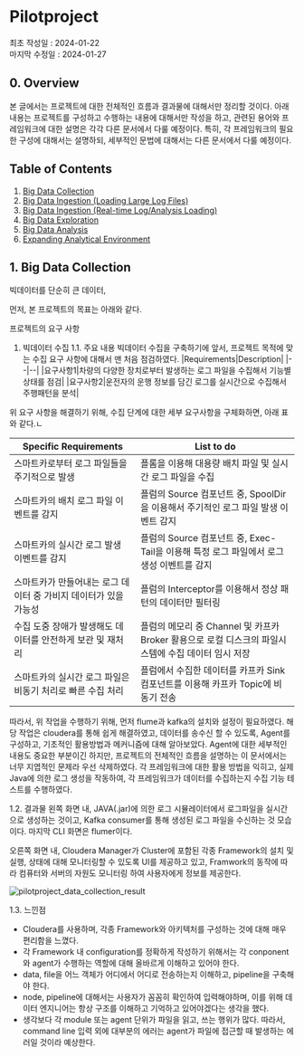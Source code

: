 # Pilotproject
최초 작성일 : 2024-01-22  
마지막 수정일 : 2024-01-27
  
## 0. Overview

본 글에서는 프로젝트에 대한 전체적인 흐름과 결과물에 대해서만 정리할 것이다.
아래 내용는 프로젝트를 구성하고 수행하는 내용에 대해서만 작성을 하고, 관련된 용어와 프레임워크에 대한 설명은 각각 다른 문서에서 다룰 예정이다.
특히, 각 프레임워크의 필요한 구성에 대해서는 설명하되, 세부적인 문법에 대해서는 다른 문서에서 다룰 예정이다.
 


## Table of Contents


1. [Big Data Collection](#1.-Big-Data-Collection)
2. [Big Data Ingestion (Loading Large Log Files)](#2.-Big-Data-Ingestion-(Loading-Large-Log-Files))
3. [Big Data Ingestion (Real-time Log/Analysis Loading)](#3.-Big-Data-Ingestion-(Real-time-Log/Analysis-Loading))
4. [Big Data Exploration](#4.-Big-Data-Exploration)
5. [Big Data Analysis](#5.-Big-Data-Analysis)
6. [Expanding Analytical Environment](#6.-Expanding-Analytical-Environment)

<!--
빅데이터 수집 
빅데이터 적재 : 대용량 로그 파일 적재 - 
빅데이터 적재 : 실시간 로그 /분석 적재 - 
빅데이터 탐색 
빅데이터 분석 
분석환경 확장 
-->


## 1. Big Data Collection

빅데이터를 단순히 큰 데이터, 


먼저, 본 프로젝트의 목표는 아래와 같다.

프로젝트의 요구 사항



1. 빅데이터 수집
1.1. 주요 내용
빅데이터 수집을 구축하기에 앞서, 프로젝트 목적에 맞는 수집 요구 사항에 대해서 맨 처음 점검하였다.
|Requirements|Description|
|--|--|
|요구사항1|차량의 다양한 장치로부터 발생하는 로그 파일을 수집해서 기능별 상태를 점검|
|요구사항2|운전자의 운행 정보를 담긴 로그를 실시간으로 수집해서 주행패턴을 분석|

위 요구 사항을 해결하기 위해, 수집 단계에 대한 세부 요구사항을 구체화하면, 아래 표와 같다.ㄴ

|Specific Requirements|List to do|
|--|--|
|스마트카로부터 로그 파일들을 주기적으로 발생|플롬을 이용해 대용량 배치 파일 및 실시간 로그 파일을 수집|
|스마트카의 배치 로그 파일 이벤트를 감지|플럼의 Source 컴포넌트 중, SpoolDir을 이용해서 주기적인 로그 파일 발생 이벤트 감지|
|스마트카의 실시간 로그 발생 이벤트를 감지|플럼의 Source 컴포넌트 중, Exec-Tail을 이용해 특정 로그 파일에서 로그 생성 이벤트를 감지|
|스마트카가 만들어내는 로그 데이터 중 가비지 데이터가  있을 가능성|플럼의 Interceptor를 이용해서 정상 패턴의 데이터만 필터링|
|수집 도중 장애가 발생해도 데이터를 안전하게 보관 및 재처리|플럼의 메모리 중 Channel 및 카프카 Broker 활용으로 로컬 디스크의 파일시스템에 수집 데이터 임시 저장|
|스마트카의 실시간 로그 파일은 비동기 처리로 빠른 수집 처리|플럼에서 수집한 데이터를 카프카 Sink 컴포넌트를 이용해 카프카 Topic에 비동기 전송|

따라서, 위 작업을 수행하기 위해, 먼저 flume과 kafka의 설치와 설정이 필요하였다. 해당 작업은 cloudera를 통해 쉽게 해결하였고, 데이터를 송수신 할 수 있도록, Agent를 구성하고, 기초적인 활용방법과 메커니즘에 대해 알아보았다.
Agent에 대한 세부적인 내용도 중요한 부분이긴 하지만, 프로젝트의 전체적인 흐름을 설명하는 이 문서에서는 너무 지엽적인 문제라 우선 삭제하였다.
각 프레임워크에 대한 활용 방법을 익히고, 실제 Java에 의한 로그 생성을 작동하여, 각 프레임워크가 데이터를 수집하는지 수집 기능 테스트를 수행하였다.

1.2. 결과물
왼쪽 화면 내, JAVA(.jar)에 의한 로그 시뮬레이터에서 로그파일을 실시간으로 생성하는 것이고, Kafka consumer를 통해 생성된 로그 파일을 수신하는 것 모습이다. 마지막 CLI 화면은 flumer이다.

오른쪽 화면 내, Cloudera Manager가 Cluster에 포함된 각종 Framework의 설치 및 실행, 상태에 대해 모니터링할 수 있도록 UI를 제공하고 있고, Framwork의 동작에 따라 컴퓨터와 서버의 자원도 모니터링 하여 사용자에게 정보를 제공한다.


![pilotproject_data_collection_result](./images/pilotproject_data_collection_result.gif)


1.3. 느낀점
- Cloudera를 사용하며, 각종 Framework와 아키텍처를 구성하는 것에 대해 매우 편리함을 느꼈다.
- 각 Framework 내 configuration를 정확하게 작성하기 위해서는 각 conponent와 agent가 수행하는 역할에 대해 올바르게 이해하고 있어야 한다.
- data, file을 어느 객체가 어디에서 어디로 전송하는지 이해하고, pipeline을 구축해야 한다.
- node, pipeline에 대해서는 사용자가 꼼꼼히 확인하여 입력해야하며, 이를 위해 데이터 엔지니어는 항상 구조를 이해하고 기억하고 있어야겠다는 생각을 했다.
- 생각보다 각 module 또는 agent 단위가 파일을 읽고, 쓰는 행위가 많다. 따라서, command line 입력 외에 대부분의 에러는 agent가 파일에 접근할 때 발생하는 에러일 것이라 예상한다.
 





<!--

#### 2.1. SmartCarInfo Agent 생성하기
플럼을 통해 데이터를 수집하기 위해 플럼 에이전트를 생성하고 설정해야 한다.
먼저, Agent 이름을 설정해야 하는데, 구성 파일 내 객체를 구분하는 이름이기 때문에 구성 파일(.conf)와 동일하게 한다면, Agent 이름은 큰 제약은 없다. 여기 Agent를 SeminarNotes_Agent라고 가정하고, 구성 파일을 작성해보겠다. 구성 파일은 Agent가 어떤 파일과 데이터를 읽어, 어떤 동작을 하는지 명세하는 파일이며, 각 구성 정보는 다음과 같은 의미를 갖는다.

먼저, sources, channels, sinks에 대해 정의를 한다.
``` conf
SeminarNotes_Agent.sources = SmartCarInfo_SpoolSource
SeminarNotes_Agent.channels = SmartCarInfo_Channel
SeminarNotes_Agent.sinks = SmartCarInfo_LoggerSink
```

정의된 각 구성요소들의 상세 정보에 대해 값을 작성한다. 소스의 타입은 spoodir를 사용하며, 로그 파일이 생성 되는 위치는 '/home/.../specific-path'이고, 처리된 파일은 즉시(immediate) 삭제하며, 배치 사이즈는 1000으로 한번에 처리할 수 있는 일의 양을 의미한다.
``` conf
SeminarNotes_Agent.sources.SmartCarInfo_SpoolSource.type = spooldir
SeminarNotes_Agent.sources.SmartCarInfo_SpoolSource.spoolDir = /home/.../specific-path
SeminarNotes_Agent.sources.SmartCarInfo_SpoolSource.deletePolicy = immediate
SeminarNotes_Agent.sources.SmartCarInfo_SpoolSource.batchSize = 1000
```

아래는 채널에 대한 내용이다. 채널(channels)은 sources와 sinks 사이에서 중간 버퍼 역할을 수행한다. channels의 tpye은 memory, file, DB 세 가지 경우가 있는데, 그 중 memory의 속도가 가장 빠르다. Capacity/transactionCapacity(수용력/처리수용력)은 각각 5만/5천으로 설정하였다.
``` conf
SeminarNotes_Agent.sources.SmartCarInfo_Channel.type = memory
SeminarNotes_Agent.sources.SmartCarInfo_Channel.capacity = 50000
SeminarNotes_Agent.sources.SmartCarInfo_Channel.transactionCapacity = 5000
```

데이터는 sources와 channels을 통해 sinks로 도착한다. 여기에서는 수집된 데이터를 log로 처리하기 때문에, type을 logger로 설정하였다.
``` conf
SeminarNotes_Agent.sinks.SmartCarInfo_Channel.type = logger
```

마지막 작업은 위에서 구성된 3개의 객체의 채널을 서로 맞춰주는 것인데, sources-channels-sinks의 채널을 모두 동일하게 설정한다.
``` conf
SeminarNotes_Agent.sources.SmartCarInfo_SpoolSource.channels = SmartCarInfo_Channel
SeminarNotes_Agent.sinks.SmartCarInfo_Channel.channels = SmartCarInfo_Channel
```

sources에서 수집된 데이터를 channels로 옮기기 전에 데이터를 가로채(intercept)서, 데이터 전처리를 수행해야 하기 때문에, 위 주석 부분('# [중단부]Interceptor 설정 정보 추가') 위치에 Interceptor에 대한 구성 정보가 추가된다. 
Interceptor 중, 수집된 데이터 중, 가비지 데이터(garbage data)로부터 데이터를 필터링 하기 때문에, filterInterceptor로 구성하고, type은 regular expression(정규식)이며, regex에는 데이터에 대응하는 정규식을 작성한다. 아래에서는 숫자 14자리에 대한 정규식을 작성하였다. excludeEvents는 정규식에 의해 필터링된 데이터는 모두 제외시킨다는 구성 정보이다. 위 정보를 업데이트한 구성 파일은 아래와 같다.
``` conf
SeminarNotes_Agent.sources = SmartCarInfo_SpoolSource
SeminarNotes_Agent.channels = SmartCarInfo_Channel
SeminarNotes_Agent.sinks = SmartCarInfo_LoggerSink

SeminarNotes_Agent.sources.SmartCarInfo_SpoolSource.type = spooldir
SeminarNotes_Agent.sources.SmartCarInfo_SpoolSource.spoolDir = /home/.../specific-path
SeminarNotes_Agent.sources.SmartCarInfo_SpoolSource.deletePolicy = immediate
SeminarNotes_Agent.sources.SmartCarInfo_SpoolSource.batchSize = 1000

# [중단부]Interceptor 설정 정보 추가
SeminarNotes_Agent.sources.SmartCarInfo_SpoolSource.interceptors.filterInterceptor.type = regex_filter
SeminarNotes_Agent.sources.SmartCarInfo_SpoolSource.interceptors.filterInterceptor.regex = ^\d{14}
SeminarNotes_Agent.sources.SmartCarInfo_SpoolSource.interceptors.filterInterceptor.excludeEvents = false

SeminarNotes_Agent.sources.SmartCarInfo_Channel.type = memory
SeminarNotes_Agent.sources.SmartCarInfo_Channel.capacity = 50000
SeminarNotes_Agent.sources.SmartCarInfo_Channel.transactionCapacity = 5000

SeminarNotes_Agent.sinks.SmartCarInfo_Channel.type = logger

SeminarNotes_Agent.sources.SmartCarInfo_SpoolSource.channels = SmartCarInfo_Channel
SeminarNotes_Agent.sinks.SmartCarInfo_Channel.channels = SmartCarInfo_Channel
```

#### 2.2. DriverCarInfo Agent 생성하기

마지막으로 에이전트에 추가해줄 설정은 DriverCarInfo이다. 수집 해야 하는 로그 정보는 차량에 대한 정보 뿐만 아니라 운전자에 대한 실시간 운행 정보도 수집을 해야해서, 그 데이터를 별도로 관리하기 위해 DriverCarInfo라는 설정을 추가한다. 차량 로그 정보(SmartCarInfo)와 동일하게, 상단부에 sources, channels, sinks에 대해 정의를 한다. 그리고, 하단부 DriverCarInfo에서 사용할 TailSource에 대해 정의를 한다. 차량 로그 정보(SmartCarInfo)의 경우 배치파일로 처리를 하지만, 운전자의 운행 정보는 실시간으로 처리하기 때문에 Type은 exec(실행 파일), command는 로그 파일 내 새롭게 추가된 데이터만 모니터링할 수 있게 'tail -F /home/.../SmartCarDriverInfo.log'로 설정한다. 마지막으로 한꺼번에 처리할 수 있는 작업 단위(batch size)를 1000으로 세팅한다. 추가한 설정 정보는 아래와 같다.

``` conf
# [상단부]DriverCarInfo에 대한 정의 추가
SeminarNotes_Agent.sources = SmartCarInfo_SpoolSource  DriverCarInfo_TailSource
SeminarNotes_Agent.channels = SmartCarInfo_Channel  DriverCarInfo_Chaneel
SeminarNotes_Agent.sinks = SmartCarInfo_LoggerSink  DriverCarInfo_KafkaSink

SeminarNotes_Agent.sources.SmartCarInfo_SpoolSource.type = spooldir
SeminarNotes_Agent.sources.SmartCarInfo_SpoolSource.spoolDir = /home/.../specific-path/
SeminarNotes_Agent.sources.SmartCarInfo_SpoolSource.deletePolicy = immediate
SeminarNotes_Agent.sources.SmartCarInfo_SpoolSource.batchSize = 1000

SeminarNotes_Agent.sources.SmartCarInfo_SpoolSource.interceptors.filterInterceptor.type = regex_filter
SeminarNotes_Agent.sources.SmartCarInfo_SpoolSource.interceptors.filterInterceptor.regex = ^\d{14}
SeminarNotes_Agent.sources.SmartCarInfo_SpoolSource.interceptors.filterInterceptor.excludeEvents = false

SeminarNotes_Agent.sources.SmartCarInfo_Channel.type = memory
SeminarNotes_Agent.sources.SmartCarInfo_Channel.capacity = 50000
SeminarNotes_Agent.sources.SmartCarInfo_Channel.transactionCapacity = 5000

# [하단부]DriverCarInfo에 대한 설정 추가
SeminarNotes_Agent.DriverCarInfo_TailSource.type = exec
SeminarNotes_Agent.DriverCarInfo_TailSource.cammand = tail -F /home/.../SmartCarDriverInfo.log
SeminarNotes_Agent.sinks.SmartCarInfo_Channel.type = logger
SeminarNotes_Agent.DriverCarInfo_TailSource.restart = true
SeminarNotes_Agent.DriverCarInfo_TailSource.batchsize = 1000

SeminarNotes_Agent.sources.SmartCarInfo_SpoolSource.channels = SmartCarInfo_Channel
SeminarNotes_Agent.sinks.SmartCarInfo_Channel.channels = SmartCarInfo_Channel
```

마지막으로, '# 기본구성'에서 DriverCarInfo에 대한 Interceptor를 구성한다. DriverCarInfo의 경우, 실시간으로 수집된 데이터를 카프카로 보내야하기 때문에 '# 카프카 구성'에 Kafka_Sink를 정의한다. 이후, '# 채널 구성'에서 다른 객체와 정보를 서로 주고 받을 수 있도록 채널을 맞추는 세팅을 한다. 

``` conf
SeminarNotes_Agent.sources = SmartCarInfo_SpoolSource  DriverCarInfo_TailSource
SeminarNotes_Agent.channels = SmartCarInfo_Channel  DriverCarInfo_Chaneel
SeminarNotes_Agent.sinks = SmartCarInfo_LoggerSink  DriverCarInfo_KafkaSink

SeminarNotes_Agent.sources.SmartCarInfo_SpoolSource.type = spooldir
SeminarNotes_Agent.sources.SmartCarInfo_SpoolSource.spoolDir = /home/.../specific-path/
SeminarNotes_Agent.sources.SmartCarInfo_SpoolSource.deletePolicy = immediate
SeminarNotes_Agent.sources.SmartCarInfo_SpoolSource.batchSize = 1000

SeminarNotes_Agent.sources.SmartCarInfo_SpoolSource.interceptors.filterInterceptor.type = regex_filter
SeminarNotes_Agent.sources.SmartCarInfo_SpoolSource.interceptors.filterInterceptor.regex = ^\d{14}
SeminarNotes_Agent.sources.SmartCarInfo_SpoolSource.interceptors.filterInterceptor.excludeEvents = false

SeminarNotes_Agent.sources.SmartCarInfo_Channel.type = memory
SeminarNotes_Agent.sources.SmartCarInfo_Channel.capacity = 100000
SeminarNotes_Agent.sources.SmartCarInfo_Channel.transactionCapacity = 10000

SeminarNotes_Agent.DriverCarInfo_TailSource.type = exec
SeminarNotes_Agent.DriverCarInfo_TailSource.cammand = tail -F /home/.../SmartCarDriverInfo.log
SeminarNotes_Agent.sinks.SmartCarInfo_Channel.type = logger
SeminarNotes_Agent.DriverCarInfo_TailSource.restart = true
SeminarNotes_Agent.DriverCarInfo_TailSource.batchsize = 1000

SeminarNotes_Agent.sources.SmartCarInfo_SpoolSource.channels = SmartCarInfo_Channel
SeminarNotes_Agent.sinks.SmartCarInfo_Channel.channels = SmartCarInfo_Channel

# 기본 구성
SeminarNotes_Agent.sources.DriverCarInfo_TailSource.interceptors = filterInterceptor2

SeminarNotes_Agent.sources.DriverCarInfo_TailSource.interceptors.filterInterceptor2.type = regex_filter
SeminarNotes_Agent.sources.DriverCarInfo_TailSource.interceptors.filterInterceptor2.regex = ^\\d{14}
SeminarNotes_Agent.sources.DriverCarInfo_TailSource.interceptors.filterInterceptor2.excludeEvents = false

# 카프카 구성
SeminarNotes_Agent.sinks.DriverCarInfo_KafkaSink.type = org.apache.flume.sink.kafka.KafkaSink
SeminarNotes_Agent.sinks.DriverCarInfo_KafkaSink.topic = SmartCar-Topi
SeminarNotes_Agent.sinks.DriverCarInfo_KafkaSink.brokerList = server02.hadoop.com:9092
SeminarNotes_Agent.sinks.DriverCarInfo_KafkaSink.requiredAcks = 1
SeminarNotes_Agent.sinks.DriverCarInfo_KafkaSink.batchSize = 1000

# 채널 구성
SeminarNotes_Agent.channels.DriverCarInfo_Channel.type = memory
SeminarNotes_Agent.channels.DriverCarInfo_Channel.capacity= 50000
SeminarNotes_Agent.channels.DriverCarInfo_Channel.transactionCapacity = 5000

SeminarNotes_Agent.sources.DriverCarInfo_TailSource.channels = DriverCarInfo_Channel
SeminarNotes_Agent.sinks.DriverCarInfo_KafkaSink.channel = DriverCarInfo_Channel
```

#### 2.3. 기능 테스트

아래 명령어를 통해 먼저, 로그 파일을 생성하는 log-simulator를 백그라운드 방식으로 실행한다.
```
$ java -cp bigdata.smartcar.loggen-1.0 jar com.wikibook.bigdata.smartcar.loggen.CarLogMain [YYYYMMDD] [NumCar] &
$ java -cp bigdata.smartcar.loggen-1.0 jar com.wikibook.bigdata.smartcar.loggen.DriverLogMain [YYYYMMDD] [NumCar] &
```
[YYYYMMDD], [NumCar]는 입력 변수로, 로그 파일 생성 시, 로그 일자와 차량 대수를 의미한다.


-->
